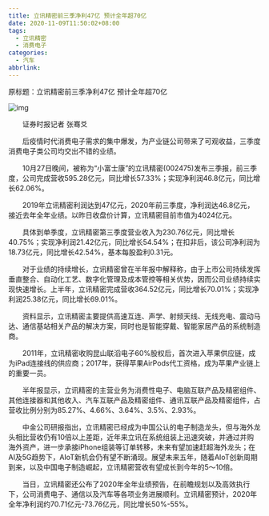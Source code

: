 ```yaml
---
title: 立讯精密前三季净利47亿 预计全年超70亿
date: 2020-11-09T11:50:02+08:00
tags:
  - 立讯精密
  - 消费电子
categories:
  - 汽车
abbrlink:
---
```


原标题：立讯精密前三季净利47亿 预计全年超70亿

![img](https://cdn.jsdelivr.net/gh/yakeing/Documentation@main/Hexo/images/90e2-kcaeqzx5947542.jpg)

　　证券时报记者 张骞爻

　　后疫情时代消费电子需求的集中爆发，为产业链公司带来了可观收益，三季度消费电子类公司均交出不错的业绩。

　　10月27日晚间，被称为“小富士康”的立讯精密(002475)发布三季报，前三季度，公司完成营收595.28亿元，同比增长57.33%；实现净利润46.8亿元，同比增长62.06%。

　　2019年立讯精密利润达到47亿元，2020年前三季度，净利润达46.8亿元，接近去年全年业绩。以昨日收盘价计算，立讯精密目前市值为4024亿元。

　　具体到单季度，立讯精密第三季度营业收入为230.76亿元，同比增长40.75%；实现净利润21.42亿元，同比增长54.54%；在扣非后，该公司净利润为18.73亿元，同比增长42.54%，基本每股盈利0.31元。

　　对于业绩的持续增长，立讯精密曾在半年报中解释称，由于上市公司持续发挥垂直整合、自动化工艺、数字化管理及成本管控等相关优势，因而公司业绩持续实现快速增长。上半年，立讯精密完成营收364.52亿元，同比增长70.01%；实现净利润25.38亿元，同比增长69.01%。

　　资料显示，立讯精密主要提供高速互连、声学、射频天线、无线充电、震动马达、通信基站相关产品的解决方案，同时也是智能穿戴、智能家居产品的系统制造商。

　　2011年，立讯精密收购昆山联滔电子60%股权后，首次进入苹果供应链，成为iPad连接线的供应商；2017年，获得苹果AirPods代工资格，成为苹果产业链上的重要一员。

　　半年报显示，立讯精密的主营业务为消费性电子、电脑互联产品及精密组件、其他连接器和其他收入、汽车互联产品及精密组件、通讯互联产品及精密组件，占营收比例分别为85.27%、4.66%、3.64%、3.5%、2.93%。

　　中金公司研报指出，立讯精密已经成为中国公认的电子制造龙头，但与海外龙头相比营收仍有10倍以上差距，近年来立讯在系统组装上迅速突破，并通过并购海外资产，进一步承接iPhone组装等订单转移，未来有望加速赶超海外龙头；在AI及5G趋势下，AIoT新机会仍有望不断涌现。展望未来五年，随着AIoT创新周期到来，以及中国电子制造崛起，立讯精密营收有望成长到今年的5～10倍。

　　当日，立讯精密还公布了2020年全年业绩预告，在前瞻规划以及高效执行下，公司消费电子、通信以及汽车等各项业务进展顺利。立讯精密预计，2020年全年净利润约70.71亿元-73.76亿元，同比增长50%-55%。